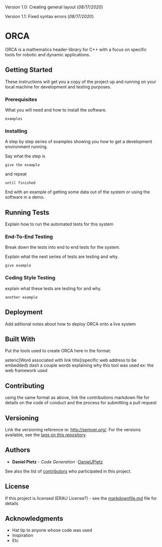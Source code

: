 Version 1.0: Creating general layout (*08/17/2020*)

Version 1.1: Fixed syntax errors (*08/17/2020*)

# ORCA 

ORCA is a mathematics header-library for C++ with a focus on specific tools for robotic and dynamic applications. 

## Getting Started

These instructions will get you a copy of the project up and running on your local machine for development and testing purposes.

### Prerequisites

What you will need and how to install the software.

```
examples
```

### Installing

A step by step series of examples showing you how to get a development environment running.

Say what the step is

```
give the example
```

and repeat

```
until finished
```

End with an example of getting some data out of the system or using the software in a demo.

## Running Tests

Explain how to run the automated tests for this system

### End-To-End Testing

Break down the tests into end to end tests for the system.

Explain what the next series of tests are testing and why.

```
give example
```

### Coding Style Testing

explain what these tests are testing for and why.

```
another example
```

## Deployment

Add aditional notes about how to deploy ORCA onto a live system

## Built With

Put the tools used to create ORCA here in the format:

asteric[Word associated with link title](specific web address to be embedded) dash a couple words explaining why this tool was used ex: the web framework used

## Contributing

using the same format as above, link the contributions markdown file for details on the code of conduct and the process for submitting a pull request

## Versioning

Link the versioning reference ie: http://semver.org/. 
For the versions available, see the [tags on this repository](https://github.com/danieljpietz/ORCA/tags).

## Authors

* **Daniel Pietz** - *Code Generation* -[DanielJPietz](https://github.com/danieljpietz)

See also the list of [contributors](https://github.com/danieljpietz/ORCA/contributors) who participated in this project.

## License

If this project is licensed (ERAU License?) - see the [markdownfile.md](LICENSE.md) file for details

## Acknowledgments

* Hat tip to anyone whose code was used
* Inspiration
* Etc